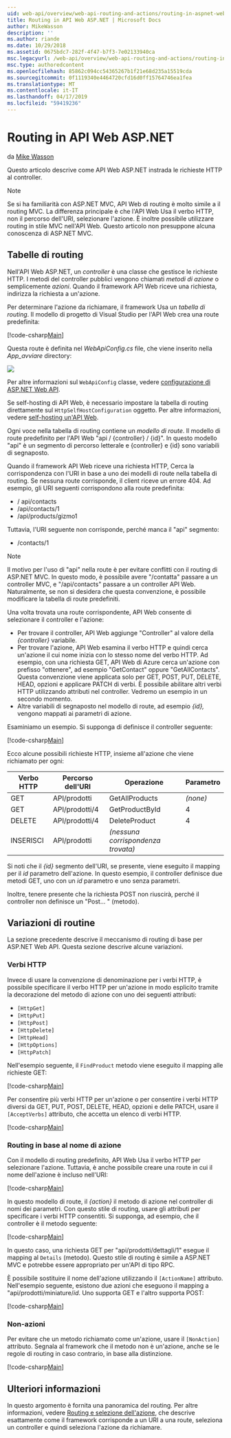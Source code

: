```yaml
---
uid: web-api/overview/web-api-routing-and-actions/routing-in-aspnet-web-api
title: Routing in API Web ASP.NET | Microsoft Docs
author: MikeWasson
description: ''
ms.author: riande
ms.date: 10/29/2018
ms.assetid: 0675bdc7-282f-4f47-b7f3-7e02133940ca
msc.legacyurl: /web-api/overview/web-api-routing-and-actions/routing-in-aspnet-web-api
msc.type: authoredcontent
ms.openlocfilehash: 85862c094cc54365267b1f21e68d235a15519cda
ms.sourcegitcommit: 0f1119340e4464720cfd16d0ff15764746ea1fea
ms.translationtype: MT
ms.contentlocale: it-IT
ms.lasthandoff: 04/17/2019
ms.locfileid: "59419236"
---
```

# <a name="routing-in-aspnet-web-api"></a>Routing in API Web ASP.NET

da [Mike Wasson](https://github.com/MikeWasson)

Questo articolo descrive come API Web ASP.NET instrada le richieste HTTP al controller.

> [!NOTE]
> Se si ha familiarità con ASP.NET MVC, API Web di routing è molto simile a il routing MVC. La differenza principale è che l'API Web Usa il verbo HTTP, non il percorso dell'URI, selezionare l'azione. È inoltre possibile utilizzare routing in stile MVC nell'API Web. Questo articolo non presuppone alcuna conoscenza di ASP.NET MVC.

## <a name="routing-tables"></a>Tabelle di routing

Nell'API Web ASP.NET, un *controller* è una classe che gestisce le richieste HTTP. I metodi del controller pubblici vengono chiamati *metodi di azione* o semplicemente *azioni*. Quando il framework API Web riceve una richiesta, indirizza la richiesta a un'azione.

Per determinare l'azione da richiamare, il framework Usa un *tabella di routing*. Il modello di progetto di Visual Studio per l'API Web crea una route predefinita:

[!code-csharp[Main](routing-in-aspnet-web-api/samples/sample1.cs)]

Questa route è definita nel *WebApiConfig.cs* file, che viene inserito nella *App\_avviare* directory:

![](routing-in-aspnet-web-api/_static/image1.png)

Per altre informazioni sul `WebApiConfig` classe, vedere [configurazione di ASP.NET Web API](../advanced/configuring-aspnet-web-api.md).

Se self-hosting di API Web, è necessario impostare la tabella di routing direttamente sul `HttpSelfHostConfiguration` oggetto. Per altre informazioni, vedere [self-hosting un'API Web](../older-versions/self-host-a-web-api.md).

Ogni voce nella tabella di routing contiene un *modello di route*. Il modello di route predefinito per l'API Web &quot;api / {controller} / {id}&quot;. In questo modello &quot;api&quot; è un segmento di percorso letterale e {controller} e {id} sono variabili di segnaposto.

Quando il framework API Web riceve una richiesta HTTP, Cerca la corrispondenza con l'URI in base a uno dei modelli di route nella tabella di routing. Se nessuna route corrisponde, il client riceve un errore 404. Ad esempio, gli URI seguenti corrispondono alla route predefinita:

- / api/contacts
- /api/contacts/1
- /api/products/gizmo1

Tuttavia, l'URI seguente non corrisponde, perché manca il &quot;api&quot; segmento:

- /contacts/1

> [!NOTE]
> Il motivo per l'uso di "api" nella route è per evitare conflitti con il routing di ASP.NET MVC. In questo modo, è possibile avere &quot;/contatta&quot; passare a un controller MVC, e &quot;/api/contacts&quot; passare a un controller API Web. Naturalmente, se non si desidera che questa convenzione, è possibile modificare la tabella di route predefiniti.

Una volta trovata una route corrispondente, API Web consente di selezionare il controller e l'azione:

- Per trovare il controller, API Web aggiunge &quot;Controller&quot; al valore della *{controller}* variabile.
- Per trovare l'azione, API Web esamina il verbo HTTP e quindi cerca un'azione il cui nome inizia con lo stesso nome del verbo HTTP. Ad esempio, con una richiesta GET, API Web di Azure cerca un'azione con prefisso &quot;ottenere&quot;, ad esempio &quot;GetContact&quot; oppure &quot;GetAllContacts&quot;. Questa convenzione viene applicata solo per GET, POST, PUT, DELETE, HEAD, opzioni e applicare PATCH di verbi. È possibile abilitare altri verbi HTTP utilizzando attributi nel controller. Vedremo un esempio in un secondo momento.
- Altre variabili di segnaposto nel modello di route, ad esempio *{id},* vengono mappati ai parametri di azione.

Esaminiamo un esempio. Si supponga di definisce il controller seguente:

[!code-csharp[Main](routing-in-aspnet-web-api/samples/sample2.cs)]

Ecco alcune possibili richieste HTTP, insieme all'azione che viene richiamato per ogni:

| Verbo HTTP | Percorso dell'URI | Operazione | Parametro |
| --- | --- | --- | --- |
| GET | API/prodotti | GetAllProducts | *(none)* |
| GET | API/prodotti/4 | GetProductById | 4 |
| DELETE | API/prodotti/4 | DeleteProduct | 4 |
| INSERISCI | API/prodotti | *(nessuna corrispondenza trovata)* |  |

Si noti che il *{id}* segmento dell'URI, se presente, viene eseguito il mapping per il *id* parametro dell'azione. In questo esempio, il controller definisce due metodi GET, uno con un *id* parametro e uno senza parametri.

Inoltre, tenere presente che la richiesta POST non riuscirà, perché il controller non definisce un &quot;Post... &quot; (metodo).

## <a name="routing-variations"></a>Variazioni di routine

La sezione precedente descrive il meccanismo di routing di base per ASP.NET Web API. Questa sezione descrive alcune variazioni.

### <a name="http-verbs"></a>Verbi HTTP

Invece di usare la convenzione di denominazione per i verbi HTTP, è possibile specificare il verbo HTTP per un'azione in modo esplicito tramite la decorazione del metodo di azione con uno dei seguenti attributi:

- `[HttpGet]`
- `[HttpPut]`
- `[HttpPost]`
- `[HttpDelete]`
- `[HttpHead]`
- `[HttpOptions]`
- `[HttpPatch]`

Nell'esempio seguente, il `FindProduct` metodo viene eseguito il mapping alle richieste GET:

[!code-csharp[Main](routing-in-aspnet-web-api/samples/sample3.cs)]

Per consentire più verbi HTTP per un'azione o per consentire i verbi HTTP diversi da GET, PUT, POST, DELETE, HEAD, opzioni e delle PATCH, usare il `[AcceptVerbs]` attributo, che accetta un elenco di verbi HTTP.

[!code-csharp[Main](routing-in-aspnet-web-api/samples/sample4.cs)]

<a id="routing_by_action_name"></a>
### <a name="routing-by-action-name"></a>Routing in base al nome di azione

Con il modello di routing predefinito, API Web Usa il verbo HTTP per selezionare l'azione. Tuttavia, è anche possibile creare una route in cui il nome dell'azione è incluso nell'URI:

[!code-csharp[Main](routing-in-aspnet-web-api/samples/sample5.cs)]

In questo modello di route, il *{action}* il metodo di azione nel controller di nomi dei parametri. Con questo stile di routing, usare gli attributi per specificare i verbi HTTP consentiti. Si supponga, ad esempio, che il controller è il metodo seguente:

[!code-csharp[Main](routing-in-aspnet-web-api/samples/sample6.cs)]

In questo caso, una richiesta GET per "api/prodotti/dettagli/1" esegue il mapping al `Details` (metodo). Questo stile di routing è simile a ASP.NET MVC e potrebbe essere appropriato per un'API di tipo RPC.

È possibile sostituire il nome dell'azione utilizzando il `[ActionName]` attributo. Nell'esempio seguente, esistono due azioni che eseguono il mapping a &quot;api/prodotti/miniature/*id*. Uno supporta GET e l'altro supporta POST:

[!code-csharp[Main](routing-in-aspnet-web-api/samples/sample7.cs)]

### <a name="non-actions"></a>Non-azioni

Per evitare che un metodo richiamato come un'azione, usare il `[NonAction]` attributo. Segnala al framework che il metodo non è un'azione, anche se le regole di routing in caso contrario, in base alla distinzione.

[!code-csharp[Main](routing-in-aspnet-web-api/samples/sample8.cs)]

## <a name="further-reading"></a>Ulteriori informazioni

In questo argomento è fornita una panoramica del routing. Per altre informazioni, vedere [Routing e selezione dell'azione](routing-and-action-selection.md), che descrive esattamente come il framework corrisponde a un URI a una route, seleziona un controller e quindi seleziona l'azione da richiamare.
